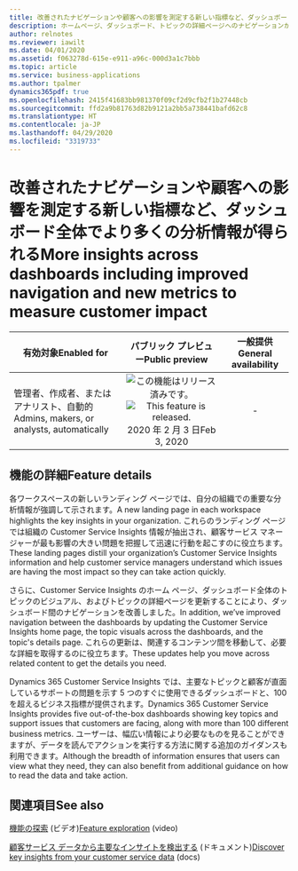 ```yaml
---
title: 改善されたナビゲーションや顧客への影響を測定する新しい指標など、ダッシュボード全体でより多くの分析情報が得られる
description: ホームページ、ダッシュボード、トピックの詳細ページへのナビゲーションが改善され、分析情報を見つけやすくなりました。
author: relnotes
ms.reviewer: iawilt
ms.date: 04/01/2020
ms.assetid: f063278d-615e-e911-a96c-000d3a1c7bbb
ms.topic: article
ms.service: business-applications
ms.author: tpalmer
dynamics365pdf: true
ms.openlocfilehash: 2415f41683bb981370f09cf2d9cfb2f1b27448cb
ms.sourcegitcommit: ffd2a9b81763d82b9121a2bb5a738441bafd62c8
ms.translationtype: HT
ms.contentlocale: ja-JP
ms.lasthandoff: 04/29/2020
ms.locfileid: "3319733"
---
```

# <a name="more-insights-across-dashboards-including-improved-navigation-and-new-metrics-to-measure-customer-impact"></a><span data-ttu-id="40ea3-103">改善されたナビゲーションや顧客への影響を測定する新しい指標など、ダッシュボード全体でより多くの分析情報が得られる</span><span class="sxs-lookup"><span data-stu-id="40ea3-103">More insights across dashboards including improved navigation and new metrics to measure customer impact</span></span>


| <span data-ttu-id="40ea3-104">有効対象</span><span class="sxs-lookup"><span data-stu-id="40ea3-104">Enabled for</span></span>    |  <span data-ttu-id="40ea3-105">パブリック プレビュー</span><span class="sxs-lookup"><span data-stu-id="40ea3-105">Public preview</span></span> | <span data-ttu-id="40ea3-106">一般提供</span><span class="sxs-lookup"><span data-stu-id="40ea3-106">General availability</span></span> | 
| ---------- | :----------: |:----------: |
|<span data-ttu-id="40ea3-107">管理者、作成者、またはアナリスト、自動的</span><span class="sxs-lookup"><span data-stu-id="40ea3-107">Admins, makers, or analysts, automatically</span></span>|<span data-ttu-id="40ea3-108">![この機能はリリース済みです。](/dynamics365-release-plan/media/green-checkmark.png "この機能はリリース済みです。")</span><span class="sxs-lookup"><span data-stu-id="40ea3-108">![This feature is released.](/dynamics365-release-plan/media/green-checkmark.png "This feature is released.")</span></span> <span data-ttu-id="40ea3-109">2020 年 2 月 3 日</span><span class="sxs-lookup"><span data-stu-id="40ea3-109">Feb 3, 2020</span></span>| -|






## <a name="feature-details"></a><span data-ttu-id="40ea3-110">機能の詳細</span><span class="sxs-lookup"><span data-stu-id="40ea3-110">Feature details</span></span>
<!--feature detail start -->
<span data-ttu-id="40ea3-111">各ワークスペースの新しいランディング ページでは、自分の組織での重要な分析情報が強調して示されます。</span><span class="sxs-lookup"><span data-stu-id="40ea3-111">A new landing page in each workspace highlights the key insights in your organization.</span></span> <span data-ttu-id="40ea3-112">これらのランディング ページでは組織の Customer Service Insights 情報が抽出され、顧客サービス マネージャーが最も影響の大きい問題を把握して迅速に行動を起こすのに役立ちます。</span><span class="sxs-lookup"><span data-stu-id="40ea3-112">These landing pages distill your organization’s Customer Service Insights information and help customer service managers understand which issues are having the most impact so they can take action quickly.</span></span> 

<span data-ttu-id="40ea3-113">さらに、Customer Service Insights のホーム ページ、ダッシュボード全体のトピックのビジュアル、およびトピックの詳細ページを更新することにより、ダッシュボード間のナビゲーションを改善しました。</span><span class="sxs-lookup"><span data-stu-id="40ea3-113">In addition, we’ve improved navigation between the dashboards by updating the Customer Service Insights home page, the topic visuals across the dashboards, and the topic's details page.</span></span> <span data-ttu-id="40ea3-114">これらの更新は、関連するコンテンツ間を移動して、必要な詳細を取得するのに役立ちます。</span><span class="sxs-lookup"><span data-stu-id="40ea3-114">These updates help you move across related content to get the details you need.</span></span>

<span data-ttu-id="40ea3-115">Dynamics 365 Customer Service Insights では、主要なトピックと顧客が直面しているサポートの問題を示す 5 つのすぐに使用できるダッシュボードと、100 を超えるビジネス指標が提供されます。</span><span class="sxs-lookup"><span data-stu-id="40ea3-115">Dynamics 365 Customer Service Insights provides five out-of-the-box dashboards showing key topics and support issues that customers are facing, along with more than 100 different business metrics.</span></span> <span data-ttu-id="40ea3-116">ユーザーは、幅広い情報により必要なものを見ることができますが、データを読んでアクションを実行する方法に関する追加のガイダンスも利用できます。</span><span class="sxs-lookup"><span data-stu-id="40ea3-116">Although the breadth of information ensures that users can view what they need, they can also benefit from additional guidance on how to read the data and take action.</span></span>
<!--feature detail end -->










## <a name="see-also"></a><span data-ttu-id="40ea3-117">関連項目</span><span class="sxs-lookup"><span data-stu-id="40ea3-117">See also</span></span>
<span data-ttu-id="40ea3-118">[機能の探索](https://aka.ms/ROGCSI19RW2ROV1) (ビデオ)</span><span class="sxs-lookup"><span data-stu-id="40ea3-118">[Feature exploration](https://aka.ms/ROGCSI19RW2ROV1) (video)</span></span>

<!--docs start-->
<span data-ttu-id="40ea3-119">[顧客サービス データから主要なインサイトを検出する](https://docs.microsoft.com/dynamics365/ai/customer-service-insights/keyinsights#topics-to-watch) (ドキュメント)</span><span class="sxs-lookup"><span data-stu-id="40ea3-119">[Discover key insights from your customer service data](https://docs.microsoft.com/dynamics365/ai/customer-service-insights/keyinsights#topics-to-watch) (docs)</span></span>
<!--docs end-->
